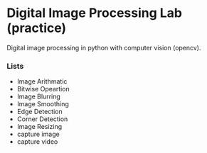 # Digital Image Processing Lab (practice)
Digital image processing in python with computer vision (opencv).

### Lists
- Image Arithmatic
- Bitwise Opeartion
- Image Blurring
- Image Smoothing
- Edge Detection
- Corner Detection
- Image Resizing
- capture image
- capture video

